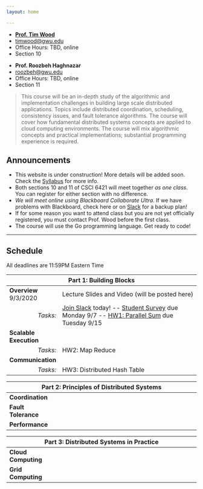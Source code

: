 ```yaml
---
layout: home

---
```

<div class="wrapper" markdown="0"><div class="footer-col-wrapper">
<div class="footer-col two-col-1">
    <ul class="contact-list">
        <li><a href="https://faculty.cs.gwu.edu/timwood"><b>Prof. Tim Wood</b></a></li>
        <li><a href="mailto:timwood@gwu.edu">timwood@gwu.edu</a></li>
        <li>Office Hours: TBD, online</li>
        <li>Section 10</li>
    </ul>
</div>
<div class="footer-col two-col-2">
    <ul class="contact-list">
        <li><b>Prof. Roozbeh Haghnazar</b></li>
        <li><a href="mailto:roozbeh@gwu.edu">roozbeh@gwu.edu</a></li>
        <li>Office Hours: TBD, online</li>
        <li>Section 11</li>
    </ul>
    </div>
</div></div>


> This course will be an in-depth study of the algorithmic and implementation challenges in building large scale distributed applications. Topics include distributed coordination, scheduling, consistency issues, and fault tolerance algorithms. The course will cover how fundamental distributed systems concepts are applied to cloud computing environments. The course will mix algorithmic concepts and practical implementations; substantial programming experience is required.




## Announcements ##
- This website is under construction! More details will be added soon. Check the [Syllabus](syllabus/) for more info.
- Both sections 10 and 11 of CSCI 6421 will meet together *as one class*. You can register for either section with no difference. 
- *We will meet online using Blackboard Collaborate Ultra*. If we have problems with Blackboard, check here or on [Slack](https://join.slack.com/t/gwdistsys20/signup) for a backup plan!
- If for some reason you want to attend class but you are not yet officially registered, you must contact Prof. Wood before the first class.
- The course will use the Go programming language. Get ready to code!


<hr>

## Schedule  ##

All deadlines are 11:59PM Eastern Time

<div style="font-size:90%">

<table>
    <thead>
    <tr><th style="text-align:center" colspan="2">Part 1: Building Blocks</th></tr>
    </thead>
    <tr><td style="width:20%"><b>Overview</b>
    <br>9/3/2020
    </td><td>
    Lecture Slides and Video (will be posted here)<br>
    </td>
    </tr>
    <tr><td style="text-align:right"><i>Tasks:</i></td>
    <td>
    <a href="https://join.slack.com/t/gwdistsys20/signup">Join Slack</a> today! -- <a href="https://forms.gle/yd45FuMR7HSBJvMs9">Student Survey</a> due Monday 9/7 -- <a href="hw1/">HW1: Parallel Sum</a> due Tuesday 9/15
    </td>
    </tr>
    <tr><td><b>Scalable Execution</b></td><td> </td>
    </tr>
    <tr><td style="text-align:right"><i>Tasks:</i></td> 
    <td>HW2: Map Reduce </td>
    </tr>
    <tr><td><b>Communication</b></td><td> </td>
    </tr>
    <tr><td style="text-align:right"><i>Tasks:</i></td> 
    <td>HW3: Distributed Hash Table </td>
    </tr>
</table>

<table>
    <thead>
    <tr><th style="text-align:center" colspan="2">Part 2: Principles of Distributed Systems</th></tr>
    </thead>
    <tr><td style="width:20%"><b>Coordination</b></td><td> </td>
    </tr>
    <tr><td><b>Fault Tolerance</b></td><td> </td>
    </tr>
    <tr><td><b>Performance</b></td><td> </td>
    </tr>
</table>

<table>
    <thead>
    <tr><th style="text-align:center" colspan="2">Part 3: Distributed Systems in Practice</th></tr>
    </thead>
    <tr><td style="width:20%"><b>Cloud Computing</b></td><td> </td>
    </tr>
    <tr><td><b>Grid Computing</b></td><td> </td>
    </tr>
</table>

</div>
